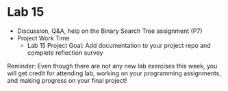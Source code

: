 # Lab 15

* Discussion, Q&A, help on the Binary Search Tree assignment (P7)
* Project Work Time
  - Lab 15 Project Goal: Add documentation to your project repo and complete reflection survey 

Reminder: Even though there are not any new lab exercises this week, you will get credit for attending lab, working on your programming assignments, and making progress on your final project!
